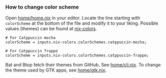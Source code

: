 ### How to change color scheme

Open [home/home.nix](../home/home.nix) in your editor. Locate the line starting with `colorScheme` at the bottom of the file and modify
it to your liking. Possible values (themes) can be found at [nix-colors](https://github.com/misterio77/nix-colors).

```
# For Catppuccin mocha
colorScheme = inputs.nix-colors.colorSchemes.catppuccin-mocha;

# For Catppuccin frappe
colorScheme = inputs.nix-colors.colorSchemes.catppuccin-frappe;
```

Bat and Btop fetch their themes from GitHub. See [home/cli.nix](../home/cli.nix). To change the theme used by GTK apps, see
[home/gtk.nix](../home/gtk.nix).
